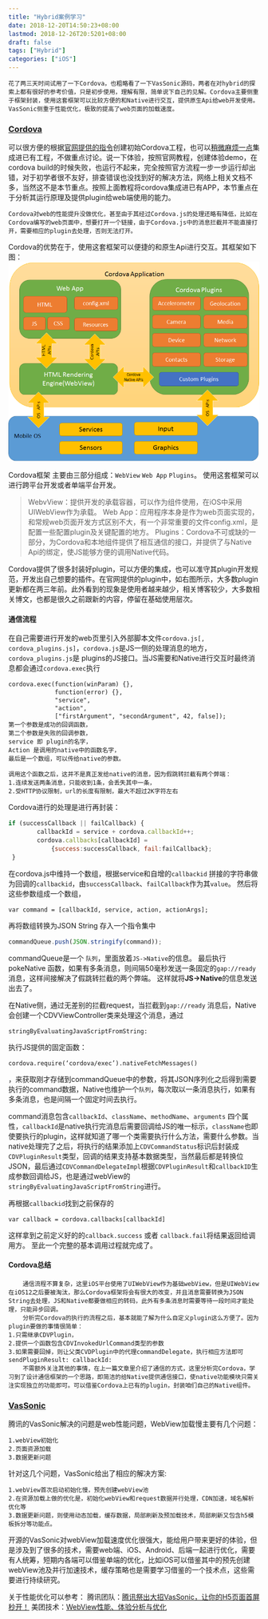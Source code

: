 ```yaml
---
title: "Hybrid案例学习"
date: 2018-12-20T14:50:23+08:00
lastmod: 2018-12-26T20:5201+08:00
draft: false
tags: ["Hybrid"]
categories: ["iOS"]
---
```


	花了两三天时间试用了一下Cordova，也粗略看了一下VasSonic源码，两者在对hybrid的探索上都有很好的参考价值，只是初步使用，理解有限，简单说下自己的见解。Cordova主要侧重于框架封装，使用这套框架可以比较方便的和Native进行交互，提供原生Api给web开发使用。VasSonic侧重于性能优化，极致的提高了web页面的加载速度。
	
### [Cordova](https://cordova.apache.org/docs/en/latest/)
可以很方便的根据[官网提供的指令](https://cordova.apache.org/docs/en/latest/guide/cli/index.html)创建初始Cordova工程，也可以[稍微麻烦一点](https://www.jianshu.com/p/cb400e3888f0)集成进已有工程，不做重点讨论。说一下体验，按照官网教程，创建体验demo，在cordova build的时候失败，也运行不起来，完全按照官方流程一步一步运行却出错，对于初学者很不友好，排查错误也没找到好的解决方法，网络上相关文档不多，当然这不是本节重点。按照上面教程将cordova集成进已有APP，本节重点在于分析其运行原理及提供plugin给web端使用的能力。
	
	Cordova对web的性能提升没做优化，甚至由于其经过Cordova.js的处理还略有降低，比如在Cordova编写的web页面中，想要打开一个链接，由于Cordova.js中的消息拦截并不能直接打开，需要相应的plugin去处理，否则无法打开。

Cordova的优势在于，使用这套框架可以便捷的和原生Api进行交互。其框架如下图：
![架构图](cordova.png)

Cordova框架 主要由三部分组成：`WebView` `Web App` `Plugins`。
使用这套框架可以进行跨平台开发或者单端平台开发。
>WebvView：提供开发的承载容器，可以作为组件使用，在iOS中采用UIWebView作为承载。
>Web App：应用程序本身是作为web页面实现的，和常规web页面开发方式区别不大，有一个非常重要的文件config.xml，是配置一些配置plugin及关键配置的地方。
>Plugins：Cordova不可或缺的一部分，为Cordova和本地组件提供了相互通信的接口，并提供了与Native Api的绑定，使JS能够方便的调用Native代码。

Cordova提供了很多封装好plugin，可以方便的集成，也可以准守其plugin开发规范，开发出自己想要的插件。在官网提供的plugin中，如右图所示，大多数plugin更新都在两三年前。此外看到的现象是使用者越来越少，相关博客较少，大多数相关博文，也都是很久之前跟新的内容，停留在基础使用层次。

#### 通信流程
在自己需要进行开发的web页里引入外部脚本文件`cordova.js[, cordova_plugins.js]`，`cordova.js`是JS一侧的处理消息的地方，`cordova_plugins.js`是 plugins的JS接口。当JS需要和Native进行交互时最终消息都会通过`cordova.exec`执行

```
cordova.exec(function(winParam) {}, 
             function(error) {},
             "service",
             "action",
             ["firstArgument", "secondArgument", 42, false]);
第一个参数是成功的回调函数，
第二个参数是失败的回调参数，
service 即 plugin的名字，
Action 是调用的native中的函数名字，
最后是一个数组，可以传给native的参数。
```
```
调用这个函数之后，这并不是真正发给native的消息，因为假跳转拦截有两个弊端：
1.连续发送两条消息，只能收到1条，会丢失其中一条，
2.受HTTP协议限制，url的长度有限制，最大不超过2K字符左右
```
Cordova进行的处理是进行再封装：
```js
if (successCallback || failCallback) {
        callbackId = service + cordova.callbackId++;
        cordova.callbacks[callbackId] =
            {success:successCallback, fail:failCallback};
 }
```
在cordova.js中维持一个数组，根据service和自增的`callbackid` 拼接的字符串做为回调的`callbackid`，由`successCallback`、`failCallback`作为其`value`。
然后将这些参数组成一个数组，
```
var command = [callbackId, service, action, actionArgs];
```
再将数组转换为JSON String 存入一个指令集中
```js
commandQueue.push(JSON.stringify(command));
```
commandQueue是一个	`队列`，里面放着`JS->Native`的信息。
最后执行pokeNative 函数，如果有多条消息，则间隔50毫秒发送一条固定的`gap://ready` 消息，这样间接解决了假跳转拦截的两个弊端。
这样就将**JS->Native**的信息发送出去了。

在Native侧，通过无差别的拦截request，当拦截到`gap://ready` 消息后，Native会创建一个CDVViewController类来处理这个消息，通过
```
stringByEvaluatingJavaScriptFromString:
```
执行JS提供的固定函数：
```
cordova.require(‘cordova/exec’).nativeFetchMessages()
```
，来获取刚才存储到commandQueue中的参数，将其JSON序列化之后得到需要执行的command数据，Native也维护一个`队列`，每次取以一条消息执行，如果有多条消息，也是间隔一个固定时间去执行。

command消息包含`callbackId`、`className`、`methodName`、`arguments`
四个属性，`callbackId`是native执行完消息后需要回调给JS的唯一标示，`className`也即使要执行的plugin，这样就知道了哪一个类需要执行什么方法，需要什么参数。当native处理完了之后，将执行的结果添加上`CDVCommandStatus`标识后封装成`CDVPluginResult`类型，回调的结果支持基本数据类型，当然最后都是转换位JSON，最后通过`CDVCommandDelegateImpl`根据`CDVPluginResult`和`callbackID`生成参数回调给JS，也是通过webView的`stringByEvaluatingJavaScriptFromString`进行。

再根据`callbackid`找到之前保存的
```
var callback = cordova.callbacks[callbackId]
```
这样拿到之前定义好的的`callback.success` 或者 `callback.fail`将结果返回给调用方。
至此一个完整的基本调用过程就完成了。

#### Cordova总结
```
	通信流程不算复杂，这里iOS平台使用了UIWebView作为基础webView，但是UIWebView在iOS12之后要被淘汰，那么Cordova框架将会有很大的改变，并且消息需要转换为JSON String去处理，JS和Native都要做相应的转码，此外有多条消息时需要等待一段时间才能处理，只能异步回调。
	分析完Cordova的执行的流程之后，基本就能了解为什么自定义plugin这么方便了。因为plugin要做的事情很简单：
1.只需继承CDVPlugin，
2.提供一个函数包含CDVInvokedUrlCommand类型的参数
3.如果需要回掉，则让父类CVDPlugin中的代理commandDelegate，执行相应方法即可sendPluginResult: callbackId:
	不需额外关注其他的事情，在上一篇文章里介绍了通信的方式，这里分析完Cordova，学习到了设计通信框架的一个思路，即简洁的给Native提供通信接口，使native功能模块只需关注实现独立的功能即可。可以借鉴Cordova上已有的plugin，封装咱们自己的Native组件。
```

### [VasSonic](https://github.com/Tencent/VasSonic)
腾讯的VasSonic解决的问题是web性能问题，WebView加载慢主要有几个问题：
```
1.webView初始化
2.页面资源加载
3.数据更新问题
```
针对这几个问题，VasSonic给出了相应的解决方案:
```
1.webView首次启动初始化慢，预先创建webView池
2.在资源加载上做的优化是，初始化webView和request数据并行处理，CDN加速，域名解析优化等
3.数据更新问题，则使用动态加载，缓存数据，局部刷新及预加载技术，局部刷新又包含h5模板拆分等功能点。
```
开源的VasSonic对webView加载速度优化很强大，能给用户带来更好的体验，但是涉及到了很多的技术，需要web端、iOS、Android、后端一起进行优化，需要有人统筹，短期内各端可以借鉴单端的优化，比如iOS可以借鉴其中的预先创建webView池及并行加速技术，缓存策略也是需要学习借鉴的一个技术点，这些需要进行持续研究。

关于性能优化可以参考：
腾讯团队：[腾讯祭出大招VasSonic，让你的H5页面首屏秒开！](https://mp.weixin.qq.com/s/5SASDtiBCHzoCN-YBZy1nA)
美团技术：[WebView性能、体验分析与优化](https://tech.meituan.com/WebViewPerf.html)







